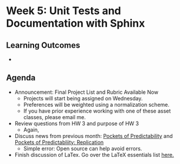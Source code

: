 # Week 5: Unit Tests and Documentation with Sphinx

## Learning Outcomes
 
 - 
## Agenda
 
- Announcement: Final Project List and Rubric Available Now
    - Projects will start being assigned on Wednesday.
    - Preferences will be weighted using a normalization scheme.
    - If you have prior experience working with one of these asset classes, please email me.
- Review questions from HW 3 and purpose of HW 3
    - Again, 
- Discuss news from previous month: [Pockets of Predictability](https://papers.ssrn.com/sol3/papers.cfm?abstract_id=3152386) and [Pockets of Predictabliity: Replication](https://papers.ssrn.com/sol3/papers.cfm?abstract_id=4710577)
    - Simple error: Open source can help avoid errors.
- Finish discussion of LaTex. Go over the LaTeX essentials list [here.](./../Week4/latex_essentials.md)
    